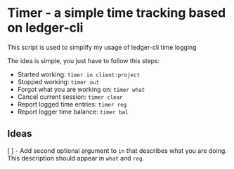 # Timer - a simple time tracking based on ledger-cli

This script is used to simplify my usage of ledger-cli time logging

The idea is simple, you just have to follow this steps:

- Started working: `timer in client:project`
- Stopped working: `timer out`
- Forgot what you are working on: `timer what`
- Cancel current session: `timer clear`
- Report logged time entries: `timer reg`
- Report logger time balance: `timer bal`

## Ideas

[ ] - Add second optional argument to `in` that describes what you are doing.
This description should appear in `what` and `reg`.

